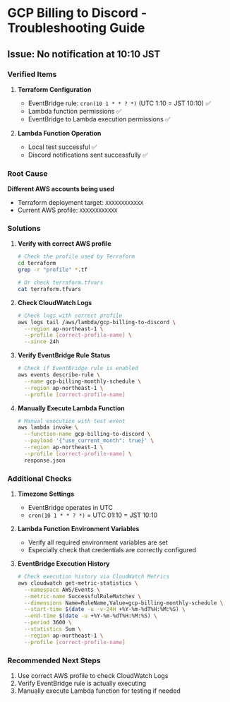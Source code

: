 # GCP Billing to Discord - Troubleshooting Guide

## Issue: No notification at 10:10 JST

### Verified Items

1. **Terraform Configuration**
   - EventBridge rule: `cron(10 1 * * ? *)` (UTC 1:10 = JST 10:10) ✅
   - Lambda function permissions ✅
   - EventBridge to Lambda execution permissions ✅

2. **Lambda Function Operation**
   - Local test successful ✅
   - Discord notifications sent successfully ✅

### Root Cause

**Different AWS accounts being used**
- Terraform deployment target: `XXXXXXXXXXXX`
- Current AWS profile: `XXXXXXXXXXXX`

### Solutions

1. **Verify with correct AWS profile**
   ```bash
   # Check the profile used by Terraform
   cd terraform
   grep -r "profile" *.tf
   
   # Or check terraform.tfvars
   cat terraform.tfvars
   ```

2. **Check CloudWatch Logs**
   ```bash
   # Check logs with correct profile
   aws logs tail /aws/lambda/gcp-billing-to-discord \
     --region ap-northeast-1 \
     --profile [correct-profile-name] \
     --since 24h
   ```

3. **Verify EventBridge Rule Status**
   ```bash
   # Check if EventBridge rule is enabled
   aws events describe-rule \
     --name gcp-billing-monthly-schedule \
     --region ap-northeast-1 \
     --profile [correct-profile-name]
   ```

4. **Manually Execute Lambda Function**
   ```bash
   # Manual execution with test event
   aws lambda invoke \
     --function-name gcp-billing-to-discord \
     --payload '{"use_current_month": true}' \
     --region ap-northeast-1 \
     --profile [correct-profile-name] \
     response.json
   ```

### Additional Checks

1. **Timezone Settings**
   - EventBridge operates in UTC
   - `cron(10 1 * * ? *)` = UTC 01:10 = JST 10:10

2. **Lambda Function Environment Variables**
   - Verify all required environment variables are set
   - Especially check that credentials are correctly configured

3. **EventBridge Execution History**
   ```bash
   # Check execution history via CloudWatch Metrics
   aws cloudwatch get-metric-statistics \
     --namespace AWS/Events \
     --metric-name SuccessfulRuleMatches \
     --dimensions Name=RuleName,Value=gcp-billing-monthly-schedule \
     --start-time $(date -u -v-24H +%Y-%m-%dT%H:%M:%S) \
     --end-time $(date -u +%Y-%m-%dT%H:%M:%S) \
     --period 3600 \
     --statistics Sum \
     --region ap-northeast-1 \
     --profile [correct-profile-name]
   ```

### Recommended Next Steps

1. Use correct AWS profile to check CloudWatch Logs
2. Verify EventBridge rule is actually executing
3. Manually execute Lambda function for testing if needed